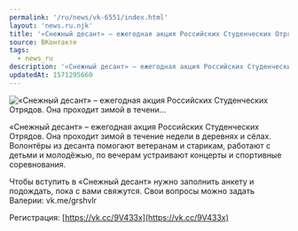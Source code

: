 ```yaml
---
permalink: '/ru/news/vk-6551/index.html'
layout: 'news.ru.njk'
title: '«Снежный десант» – ежегодная акция Российских Студенческих Отрядов. Она проходит зимой в течени'
source: ВКонтакте
tags:
  - news_ru
description: '«Снежный десант» – ежегодная акция Российских Студенческих Отрядов. Она проходит зимой в течени…'
updatedAt: 1571295660
---
```

![«Снежный десант» – ежегодная акция Российских Студенческих Отрядов. Она проходит зимой в течени…](https://sun9-70.userapi.com/impf/c858016/v858016998/ab9b5/4xZwJ_zIy9A.jpg?size=1280x853&quality=96&proxy=1&sign=4e3a21bd3e1bfdd9a469a7f4f04c892f&c_uniq_tag=sJ9FjbXJOf5rbZ6A6fSqKjsMrZQUg3lgoWwSYrBy170&type=album)

«Снежный десант» – ежегодная акция Российских Студенческих Отрядов. Она проходит зимой в течение недели в деревнях и сёлах. Волонтёры из десанта помогают ветеранам и старикам, работают с детьми и молодёжью, по вечерам устраивают концерты и спортивные соревнования.

Чтобы вступить в «Снежный десант» нужно заполнить анкету и подождать, пока с вами свяжутся. Свои вопросы можно задать Валерии: vk.me/grshvlr

Регистрация: [https://vk.cc/9V433x](https://vk.cc/9V433x)

